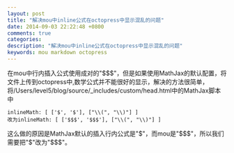 ```yaml
---
layout: post
title: "解决mou中inline公式在octopress中显示混乱的问题"
date: 2014-09-03 22:22:48 +0800
comments: true
categories:
description: "解决mou中inline公式在octopress中显示混乱的问题" 
keywords: mou markdown octopress
---
```

在mou中行内插入公式使用成对的"$$$"，但是如果使用MathJax的默认配置，将文件上传到octopress中,数学公式并不能很好的显示，<!--more-->解决的方法很简单，将/Users/level5/blog/source/_includes/custom/head.html中的MathJax脚本中

	inlineMath: [ ['$', '$'], ["\\(", "\\)"] ]
	改为inlineMath: [ ['$$$', '$$$'], ["\\(", "\\)"] ]
	
这么做的原因是MathJax默认的插入行内公式是"$"，而mou是"$$$"，所以我们需要把"$"改为"$$$"。
	